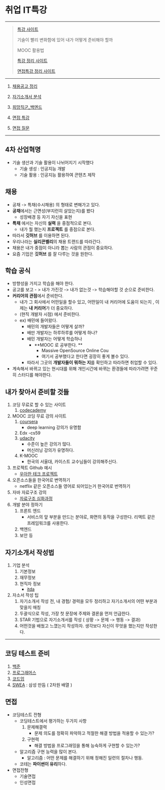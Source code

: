 # 취업 IT특강

---

> [특강 사이트](https://docs.google.com/spreadsheets/d/1friYqsyTxYdBWABUdMgSq75MeNgHiJEajwidwP7WUMw/edit#gid=511595364)
>
> 기술이 빨리 변화함에 있어 내가 어떻게 준비해야 할까
>
> MOOC 활용법
>
> [특강 정리 사이트](https://hphk.notion.site/c06ba1d2551541beb3426065da0c8397)
>
> [면접특강 정리 사이트 ](https://www.notion.so/AI-14-0989b3a021394e58a3e22d497ec4e964?v=78642829e994437f8b519e16ac33daa7)

---

1. [채용공고 정리](https://github.com/wonyoung0207/TIL/blob/master/MultiCampus/%ED%8A%B9%EA%B0%95/%EC%B1%84%EC%9A%A9%EA%B3%B5%EA%B3%A0%20%EC%A0%95%EB%A6%AC.md)

2. [자기소개서 분석](https://github.com/wonyoung0207/TIL/blob/master/MultiCampus/%ED%8A%B9%EA%B0%95/%EC%9E%90%EA%B8%B0%EC%86%8C%EA%B0%9C%EC%84%9C%20%EB%B6%84%EC%84%9D.md)

3. [희망직군_백엔드 ](https://github.com/wonyoung0207/TIL/blob/master/MultiCampus/%ED%8A%B9%EA%B0%95/%ED%9D%AC%EB%A7%9D%EC%A7%81%EA%B5%B0_%EB%B0%B1%EC%97%94%EB%93%9C.md)

4. [면접 특강](https://github.com/wonyoung0207/TIL/blob/master/MultiCampus/%ED%8A%B9%EA%B0%95/%EB%A9%B4%EC%A0%91%ED%8A%B9%EA%B0%95.md)

5. [면접 질문](https://github.com/wonyoung0207/TIL/blob/master/MultiCampus/%ED%8A%B9%EA%B0%95/%EB%A9%B4%EC%A0%91%EC%A7%88%EB%AC%B8.md)

---

## 4차 산업혁명
   + 기술 생산과 기술 활용이 나뉘어지기 시작했다
     + 기술 생성 : 인공지능 개발
     + 기술 활용 : 인공지능 활용하여 콘텐츠 제작 

## 채용 
   + 공채 -> 특채(수시채용) 의 형태로 변해가고 있다. 
   + **공채**에서는 근면성(부지런히 살았는지)를 봤다
     + 성장배경 등 자기 자신을 표현
   + **특채** 에서는 자신의 **실력** 을 중점적으로 본다. 
     + 내가 뭘 했는지 **프로젝트** 를 중점으로 본다.
   + 따라서 **깃허브** 를 이용하면 된다. 
   + 우리나라는 **실리콘벨리**의 채용 트랜드를 따라간다. 
   + 채용은 내가 중점이 아니라 뽑는 사람의 관점이 중요하다. 
   + 요즘 기업은 **깃허브** 를 잘 다루는 것을 원한다. 

## 학습 공식
   + 방향성을 가지고 학습을 해야 한다. 
   + 공고를 보고 - > 내가 가진것 -> 내가 없는것 -> 학습해야할 것 순으로 준비한다. 
   + **커리어의 관점**에서 준비한다. 
     + 내가 그 회사에서 어떤일을 할수 있고, 어떤일이 내 커리어에 도움이 되는지 , 이제는 **내 커리어**가 더 중요하다. 
     + (현직 개발자 시점) 에서 준비한다. 
     + ex) 배민에 들어왔다. 
       + 배민의 개발자들은 어떻게 살까? 
       + 배만 개발자는 하루하루를 어떻게 하나? 
       + 배민 개발자는 어떻게 학습하나 
         + **MOOC 로 공부한다. **
           + Massive OpenSource Online Cou
           + 여기서 공부했다고 한다면 굉장히 좋게 볼수 있다. 
       + 따라서 그곳의 **개발자들이 뭐하는 지**를 확인하고 따라하면 취업할 수 있다. 
   + 계속해서 바뀌고 있는 현시대를 위해 개인시간에 바뀌는 환경들에 따라가려면 꾸준히 스터디를 해야한다. 



## 내가 찾아서 준비할 것들

  1. 코딩 무료로 할 수 있는 사이트
     1. [codecademy](codecademy.com)
  2. MOOC 코딩 무료 강의 사이트
     1. [coursera](https://www.coursera.org/)
        + deep learning  강의가 유명함 
     2. Edx  -cs59
     3. [udacity](udacity.com)
        + 수준이 높은 강의가 많다. 
        + 머신러닝 강의가 유명하다. 
     4. K-MOOC
        + 한국의 서울대, 카이스트 교수님들이 강의해주신다. 
  3. 프로젝트 Github 예시 
     + [우아한 테크 프로젝트](https://github.com/woowa-techcamp-2020)
  4. 오픈소스들을 한국어로 변역하기 
     + netflix 같은 오픈소스들 영어로 되어있는거 한국어로 번역하기 
  5. 자바 자료구조 강의 
     + [자료구조 심화과정](https://sp21.datastructur.es/)
  6. 개발 분야 정하기 
     1. 프론트 엔드
        + 서비스의 앞 부분을 만드는 분야로, 화면의 동작을 구성한다. 리액트 같은 프레임워크를 사용한다. 
     2. 백엔드 
     3. 보안 등

## 자기소개서 작성법

  1. 기업 분석
     1. 기본정보 
     2. 재무정보
     3. 현직자 정보
        + [itda](itdaa.net)
  2. 자소서 작성 팁
     1. 자기소개서 작성 전, 내 경험/ 경력을 모두 정리하고 자기소개서의 어떤 부분과 맞을지 매칭
     2. 두괄식으로 작성, 가장 첫 문장에 주제와 결론을 먼저 언급한다. 
     3. STAR 기법으로 자기소개서를 작성 ( 상황 -> 문제 -> 행동 -> 결과)
     4. 어떤것을 배웠고 느꼈는지 작성하자. 생각보다 자신이 무엇을 했는지만 작성한다. 

---

## 코딩 테스트 준비 

  1. [백준](https://www.acmicpc.net/)
  2. [프로그래머스](https://programmers.co.kr/)
  3. [코드업](https://codeup.kr/)
  4. [SWEA](https://swexpertacademy.com/main/main.do) : 삼성 만듬 ( 2차원 배열 )

## 면접

- 코딩테스트 전형
  - 코딩테스트에서 평가하는 두가지 사항
    1. 문제해결력
       - 문제 의도를 정확히 파악하고 적절한 해결 방법을 적용할 수 있는가?
    2. 구현력
       - 해결 방법을 프로그래밍을 통해 능숙하게 구현할 수 있는가?
  - 알고리즘 구현 능력을 많이 본다. 
    - 알고리즘 : 어떤 문제를 해결하기 위해 정해진 일련의 절차나 행동. 
  - 코테는 **파이썬이 유리**하다. 
- 면접전형 
  - 기술면접
  - 인성면접
